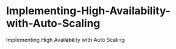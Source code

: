 # Implementing-High-Availability-with-Auto-Scaling
Implementing High Availability with Auto Scaling
